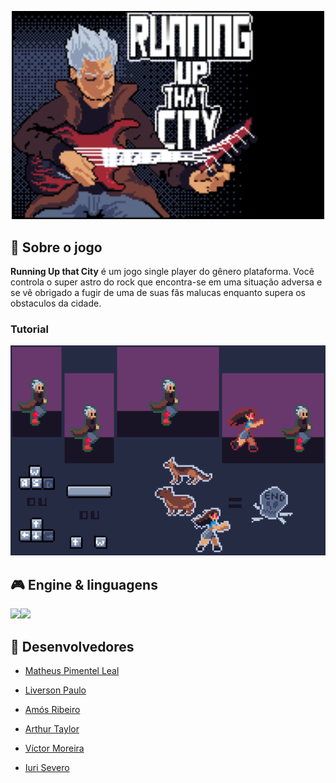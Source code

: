 <!---
Caso o jogo tenha uma logo, disponibilizá-la no README
--->
<p align="center">
  <img src="Images/main_menu_0.png" alt="drawing" style="width:500px;"/>
</p>

## 📃 Sobre o jogo
<!---
Aqui faça uma descrição breve para os jogadores sobre o seu jogo! Qual o gênero? É multijogador? etc...
--->

**Running Up that City** é um jogo single player do gênero plataforma. Você controla o super astro do rock que encontra-se em uma situação adversa e se vê obrigado a fugir de uma de suas fãs malucas enquanto supera os obstaculos da cidade.

### Tutorial

![Tutorial](Images/tutorial.gif)

## 🎮 Engine & linguagens
<!---
Aqui recomenda-se que sejam colocados os ícones da game engine e das linguagens de programação que foram utilizadas no desenvolvimento do seu jogo, como o exemplo à seguir
--->
<img src="https://img.icons8.com/ios-filled/50/000000/unity.png"/><img src="https://img.icons8.com/color/48/000000/c-sharp-logo.png"/>

## 🧠 Desenvolvedores
<!---
Aqui sugere-se que sejam colocados ao menos os nomes de cada desenvolvedor envolvido na criação do seu jogo
--->

- [Matheus Pimentel Leal](https://github.com/Matheuspleal)
- [Liverson Paulo](https://github.com/liversonp)

- [Amós Ribeiro](https://github.com/amosribeiroc)
- [Arthur Taylor](https://github.com/Eruel6)
- [Víctor Moreira](https://github.com/aqela-batata-alt)
- [Iuri Severo](https://github.com/iurisevero)
